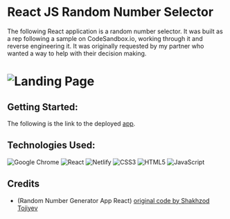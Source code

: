 # React JS Random Number Selector
The following React application is a random number selector. It was built as a rep following a sample on CodeSandbox.io, working through it and reverse engineering it. It was originally requested by my partner who wanted a way to help with their decision making.
# ![Landing Page]()
## Getting Started:
The following is the link to the deployed [app]().

## Technologies Used:
![Google Chrome](https://img.shields.io/badge/Google%20Chrome-4285F4?style=for-the-badge&logo=GoogleChrome&logoColor=white)
![React](https://img.shields.io/badge/react-%2320232a.svg?style=for-the-badge&logo=react&logoColor=%2361DAFB)
![Netlify](https://img.shields.io/badge/netlify-%23000000.svg?style=for-the-badge&logo=netlify&logoColor=#00C7B7)
![CSS3](https://img.shields.io/badge/css3-%231572B6.svg?style=for-the-badge&logo=css3&logoColor=white)
![HTML5](https://img.shields.io/badge/html5-%23E34F26.svg?style=for-the-badge&logo=html5&logoColor=white)
![JavaScript](https://img.shields.io/badge/javascript-%23323330.svg?style=for-the-badge&logo=javascript&logoColor=%23F7DF1E)

## Credits
- (Random Number Generator App React) <a href="https://codesandbox.io/s/fcl5i?file=/src/App.js" title="Random Number Generator App React">original code by Shakhzod Tojiyev</a>